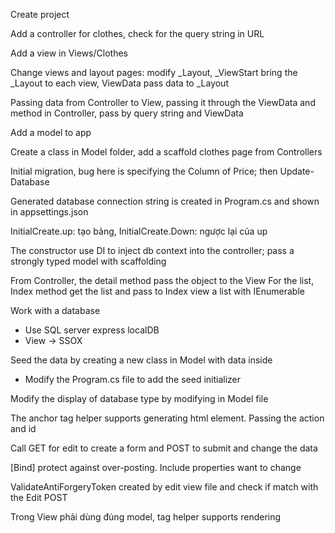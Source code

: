 ﻿Create project

Add a controller for clothes, check for the query string in URL

Add a view in Views/Clothes

Change views and layout pages: modify _Layout, _ViewStart bring the _Layout to each view, ViewData pass data to _Layout

Passing data from Controller to View, passing it through the ViewData and method in Controller, pass by query string and ViewData

Add a model to app

Create a class in Model folder, add a scaffold clothes page from Controllers

Initial migration, bug here is specifying the Column of Price; then Update-Database

Generated database connection string is created in Program.cs and shown in appsettings.json

InitialCreate.up: tạo bảng, InitialCreate.Down: ngược lại của up

The constructor use DI to inject db context into the controller; pass a strongly typed model with scaffolding

From Controller, the detail method pass the object to the View
For the list, Index method get the list and pass to Index view a list with IEnumerable

Work with a database
- Use SQL server express localDB
- View -> SSOX

Seed the data by creating a new class in Model with data inside
- Modify the Program.cs file to add the seed initializer

Modify the display of database type by modifying in Model file

The anchor tag helper supports generating html element. Passing the action and id

Call GET for edit to create a form and POST to submit and change the data

[Bind] protect against over-posting. Include properties want to change

ValidateAntiForgeryToken created by edit view file and check if match with the Edit POST

Trong View phải dùng đúng model, tag helper supports rendering